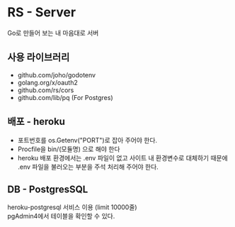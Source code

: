 # RS - Server
Go로 만들어 보는 내 마음대로 서버

## 사용 라이브러리
- github.com/joho/godotenv
- golang.org/x/oauth2 
- github.com/rs/cors
- github.com/lib/pq (For Postgres)

## 배포 - heroku
- 포트번호를 os.Getenv("PORT")로 잡아 주어야 한다.
- Procfile을 bin/(모듈명) 으로 해야 한다
- heroku 배포 환경에서는 .env 파일이 없고 사이트 내 환경변수로 대체하기 때문에   
.env 파일을 불러오는 부분을 주석 처리해 주어야 한다.

## DB - PostgresSQL
heroku-postgresql 서비스 이용 (limit 10000줄)   
pgAdmin4에서 테이블을 확인할 수 있다.